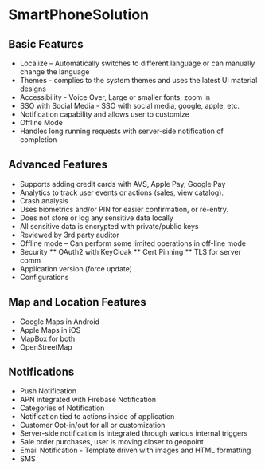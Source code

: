 # SmartPhoneSolution

## Basic Features
* Localize – Automatically switches to different language or can manually change the language
* Themes -  complies to the system themes and uses the latest UI material designs
* Accessibility - Voice Over, Large or smaller fonts, zoom in
* SSO with Social Media - SSO with social media, google, apple, etc.
* Notification capability and allows user to customize
* Offline Mode 
* Handles long running requests with server-side notification of completion


## Advanced Features
* Supports adding credit cards with AVS, Apple Pay, Google Pay
* Analytics to track user events or actions (sales, view catalog).
* Crash analysis
* Uses biometrics and/or PIN for easier confirmation, or re-entry.
* Does not store or log any sensitive data locally
* All sensitive data is encrypted with private/public keys 
* Reviewed by 3rd party auditor
* Offline mode – Can perform some limited operations in off-line mode
* Security
** OAuth2 with KeyCloak
** Cert Pinning
** TLS for server comm
* Application version (force update)
* Configurations

## Map and Location Features

* Google Maps in Android
* Apple Maps in iOS
* MapBox for both
* OpenStreetMap 

## Notifications
* Push Notification
* APN integrated with Firebase Notification 
* Categories of Notification
* Notification tied to actions inside of application
* Customer Opt-in/out for all or customization
* Server-side notification is integrated through various internal triggers
* Sale order purchases, user is moving closer to geopoint
* Email Notification - Template driven with images and HTML formatting
* SMS




